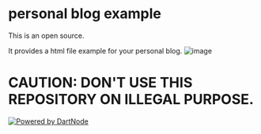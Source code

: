 # personal blog example
This is an open source. 

It provides a html file example for your personal blog.
![image](https://github.com/user-attachments/assets/58dc0b29-cdef-4eb6-8134-0d7830f93f59)

# CAUTION: DON'T USE THIS REPOSITORY ON ILLEGAL PURPOSE.
[![Powered by DartNode](https://dartnode.com/branding/DN-Open-Source-sm.png)](https://dartnode.com "Powered by DartNode - Free VPS for Open Source")
